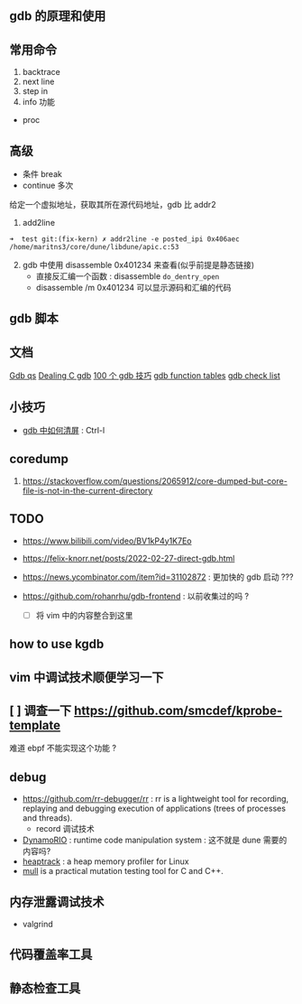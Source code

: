 ## gdb 的原理和使用

## 常用命令
1. backtrace
2. next line
3. step in
4. info 功能
  - proc

## 高级
- 条件 break
- continue 多次


给定一个虚拟地址，获取其所在源代码地址，gdb 比 addr2
1. add2line

```plain
➜  test git:(fix-kern) ✗ addr2line -e posted_ipi 0x406aec
/home/maritns3/core/dune/libdune/apic.c:53
```
2. gdb 中使用 disassemble 0x401234 来查看(似乎前提是静态链接)
   - 直接反汇编一个函数 : disassemble `do_dentry_open`
   - disassemble /m 0x401234 可以显示源码和汇编的代码

## gdb 脚本

## 文档
[Gdb qs](http://web.eecs.umich.edu/~sugih/pointers/gdbQS.html)
[Dealing C gdb](https://ccrma.stanford.edu/~jos/stkintro/Dealing_C_gdb.html)
[100 个 gdb 技巧](https://github.com/hellogcc/100-gdb-tips)
[gdb function tables](https://objectkuan.gitbooks.io/ucore-docs/lab0/lab0_2_3_3_gdb.html)
[gdb check list](https://lldb.llvm.org/use/map.html)

## 小技巧
- [gdb 中如何清屏](https://stackoverflow.com/questions/12938067/how-clear-gdb-command-screen) : Ctrl-l

## coredump
1. https://stackoverflow.com/questions/2065912/core-dumped-but-core-file-is-not-in-the-current-directory

## TODO
- https://www.bilibili.com/video/BV1kP4y1K7Eo
- https://felix-knorr.net/posts/2022-02-27-direct-gdb.html
- https://news.ycombinator.com/item?id=31102872 : 更加快的 gdb 启动 ???

- https://github.com/rohanrhu/gdb-frontend : 以前收集过的吗 ?
  - [ ] 将 vim 中的内容整合到这里

## how to use kgdb

## vim 中调试技术顺便学习一下

## [ ] 调查一下 https://github.com/smcdef/kprobe-template

难道 ebpf 不能实现这个功能 ?

## debug
- https://github.com/rr-debugger/rr : rr is a lightweight tool for recording, replaying and debugging execution of applications (trees of processes and threads).
    - record 调试技术
- [DynamoRIO](https://github.com/DynamoRIO/dynamorio) : runtime code manipulation system  : 这不就是 dune 需要的内容吗?
- [heaptrack](https://github.com/KDE/heaptrack) : a heap memory profiler for Linux
- [mull](https://github.com/mull-project/mull) is a practical mutation testing tool for C and C++.

## 内存泄露调试技术
- valgrind

## 代码覆盖率工具

## 静态检查工具

